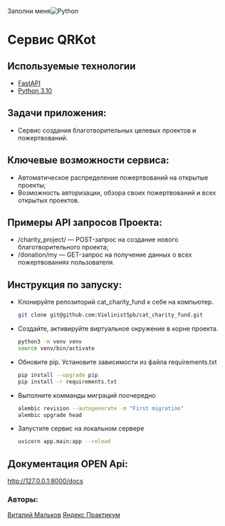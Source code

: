 Заполни меня![![Python](https://img.shields.io/badge/-Python_3.9.10-464646??style=flat-square&logo=Python)](https://www.python.org/downloads/)

#  Сервис QRKot


## Используемые технологии
- [FastAPI](https://fastapi.tiangolo.com/)
- [Python 3.10](https://docs.python.org/3.10/)

## Задачи приложения:
- Сервис создания благотворительных целевых проектов и пожертвований.

## Ключевые возможности сервиса:

- Автоматическое распределение пожертвований на открытые проекты;
- Возможность авторизации, обзора своих пожертвований и всех открытых проектов.

## Примеры API запросов Проекта:

- /charity_project/ — POST-запрос на создание нового благотворительного проекта;
- /donation/my — GET-запрос на получение данных о всех пожертвованиях пользователя.

## Инструкция по запуску:
- Клонируйте репозиторий cat_charity_fund к себе на компьютер. 

    ```bash
    git clone git@github.com:ViolinistSpb/cat_charity_fund.git
    ```
- Создайте, активируйте виртуальное окружение в корне проекта.

    ```bash
    python3 -m venv venv
    source venv/bin/activate 
    ```
- Обновите pip. Установите зависимости из файла requirements.txt

    ```bash
    pip install --upgrade pip 
    pip install -r requirements.txt 
    ```


- Выполните комманды миграций поочередно

    ```bash
    alembic revision --autogenerate -m "First migration"  
    alembic upgrade head 
    ```

- Запустите сервис на локальном сервере

    ```bash
    uvicorn app.main:app --reload
    ```

## Документация OPEN Api:
http://127.0.0.1:8000/docs


### Авторы:
[Виталий Мальков](https://github.com/ViolinistSpb)
[Яндекс Практикум](https://github.com/yandex-praktikum)